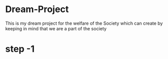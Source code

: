 # Dream-Project
This is my dream project for the welfare of the Society which can create by keeping in mind that we are a part of the society 
# step -1
